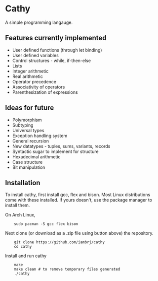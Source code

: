 # Cathy

A simple programming langauge.

## Features currently implemented

- User defined functions (through let binding)
- User defined variables
- Control structures - while, if-then-else
- Lists
- Integer arithmetic
- Real arithmetic
- Operator precedence
- Associativity of operators
- Parenthesization of expressions

## Ideas for future

- Polymorphism
- Subtyping
- Universal types
- Exception handling system
- General recursion
- New datatypes - tuples, sums, variants, records
- Syntactic sugar to implement for structure
- Hexadecimal arithmetic
- Case structure
- Bit manipulation

## Installation

To install cathy, first install gcc, flex and bison. Most Linux distributions come with these installed. If yours doesn't, use the package manager to install them. 

On Arch Linux,

```
    sudo pacman -S gcc flex bison
```

Next clone (or download as a .zip file using button above) the repository.

```
    git clone https://github.com/iambrj/cathy
    cd cathy
```

Install and run cathy

```
    make
	make clean # to remove temporary files generated
    ./cathy
```
